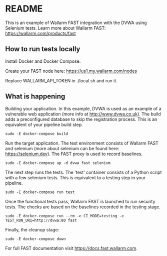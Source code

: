
# README

This is an example of Wallarm FAST integration with the DVWA using Selenium tests.
Learn more about Wallarm FAST: https://wallarm.com/products/fast

## How to run tests locally

Install Docker and Docker Compose.

Create your FAST node here:
https://us1.my.wallarm.com/nodes

Replace WALLARM_API_TOKEN in ./local.sh and run it.

## What is happening

Building your application. In this example, DVWA is used as an example of a vulnerable web application (more info at http://www.dvwa.co.uk). The build adds a preconfigured database to skip the registration process. This is an equivalent of your pipeline build step.

```
sudo -E docker-compose build
```

Run the target application. The test environment consists of Wallarm FAST and selenium (more about selenium can be found here: https://selenium.dev). The FAST proxy is used to record baselines.

```
sudo -E docker-compose up -d dvwa fast selenium
```

The next step runs the tests. The 'test' container consists of a Python script with a few selenium tests. This is equivalent to a testing step in your pipeline.

```
sudo -E docker-compose run test
```

Once the functional tests pass, Wallarm FAST is launched to run security tests. The checks are based on the baselines recorded in the testing stage.

```
sudo -E docker-compose run --rm -e CI_MODE=testing -e TEST_RUN_URI=http://dvwa:80 fast
```

Finally, the cleanup stage:
```
sudo -E docker-compose down
```

For full FAST documentation visit https://docs.fast.wallarm.com.
